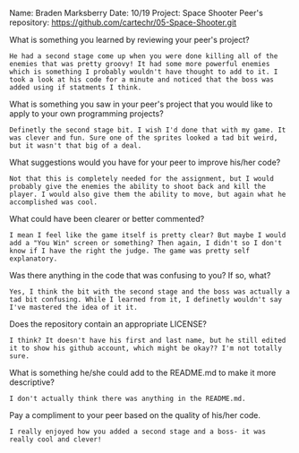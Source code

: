 Name: Braden Marksberry
Date: 10/19
Project: Space Shooter
Peer's repository: https://github.com/cartechr/05-Space-Shooter.git



What is something you learned by reviewing your peer's project?
   
    He had a second stage come up when you were done killing all of the enemies that was pretty groovy! It had some more powerful enemies which is something I probably wouldn't have thought to add to it. I took a look at his code for a minute and noticed that the boss was added using if statments I think.
 

What is something you saw in your peer's project that you would like to apply to your own programming projects?

    Definetly the second stage bit. I wish I'd done that with my game. It was clever and fun. Sure one of the sprites looked a tad bit weird, but it wasn't that big of a deal. 
 

What suggestions would you have for your peer to improve his/her code?
    
    Not that this is completely needed for the assignment, but I would probably give the enemies the ability to shoot back and kill the player. I would also give them the ability to move, but again what he accomplished was cool.
 

What could have been clearer or better commented?

    I mean I feel like the game itself is pretty clear? But maybe I would add a "You Win" screen or something? Then again, I didn't so I don't know if I have the right the judge. The game was pretty self explanatory.


Was there anything in the code that was confusing to you? If so, what?

    Yes, I think the bit with the second stage and the boss was actually a tad bit confusing. While I learned from it, I definetly wouldn't say I've mastered the idea of it it.

Does the repository contain an appropriate LICENSE?

    I think? It doesn't have his first and last name, but he still edited it to show his github account, which might be okay?? I'm not totally sure.

What is something he/she could add to the README.md to make it more descriptive?

    I don't actually think there was anything in the README.md.

Pay a compliment to your peer based on the quality of his/her code.

    I really enjoyed how you added a second stage and a boss- it was really cool and clever!